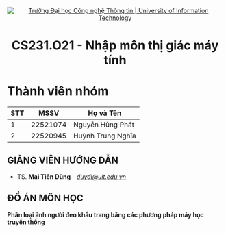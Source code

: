<p align="center">
  <a href="https://www.uit.edu.vn/" title="Trường Đại học Công nghệ Thông tin" style="border: 5;">
    <img src="https://i.imgur.com/WmMnSRt.png" alt="Trường Đại học Công nghệ Thông tin | University of Information Technology">
  </a>
</p>

<!-- Title -->
<h1 align="center"><b>CS231.O21 - Nhập môn thị giác máy tính</b></h1>

# Thành viên nhóm
| STT    | MSSV          | Họ và Tên             
| ------ |:-------------:| ----------------------
| 1      | 22521074      | Nguyễn Hùng Phát           |
| 2      | 22520945      | Huỳnh Trung Nghĩa        



## GIẢNG VIÊN HƯỚNG DẪN
<a name="giangvien"></a>
* TS. **Mai Tiến Dũng** - *duydl@uit.edu.vn*


## ĐỒ ÁN MÔN HỌC
**Phân loại ảnh người đeo khẩu trang bằng các phương pháp máy học truyền thống**